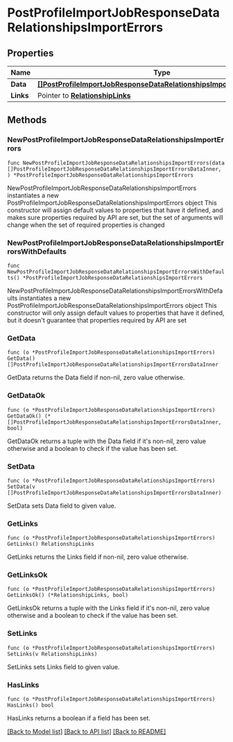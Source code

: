 # PostProfileImportJobResponseDataRelationshipsImportErrors

## Properties

Name | Type | Description | Notes
------------ | ------------- | ------------- | -------------
**Data** | [**[]PostProfileImportJobResponseDataRelationshipsImportErrorsDataInner**](PostProfileImportJobResponseDataRelationshipsImportErrorsDataInner.md) |  | 
**Links** | Pointer to [**RelationshipLinks**](RelationshipLinks.md) |  | [optional] 

## Methods

### NewPostProfileImportJobResponseDataRelationshipsImportErrors

`func NewPostProfileImportJobResponseDataRelationshipsImportErrors(data []PostProfileImportJobResponseDataRelationshipsImportErrorsDataInner, ) *PostProfileImportJobResponseDataRelationshipsImportErrors`

NewPostProfileImportJobResponseDataRelationshipsImportErrors instantiates a new PostProfileImportJobResponseDataRelationshipsImportErrors object
This constructor will assign default values to properties that have it defined,
and makes sure properties required by API are set, but the set of arguments
will change when the set of required properties is changed

### NewPostProfileImportJobResponseDataRelationshipsImportErrorsWithDefaults

`func NewPostProfileImportJobResponseDataRelationshipsImportErrorsWithDefaults() *PostProfileImportJobResponseDataRelationshipsImportErrors`

NewPostProfileImportJobResponseDataRelationshipsImportErrorsWithDefaults instantiates a new PostProfileImportJobResponseDataRelationshipsImportErrors object
This constructor will only assign default values to properties that have it defined,
but it doesn't guarantee that properties required by API are set

### GetData

`func (o *PostProfileImportJobResponseDataRelationshipsImportErrors) GetData() []PostProfileImportJobResponseDataRelationshipsImportErrorsDataInner`

GetData returns the Data field if non-nil, zero value otherwise.

### GetDataOk

`func (o *PostProfileImportJobResponseDataRelationshipsImportErrors) GetDataOk() (*[]PostProfileImportJobResponseDataRelationshipsImportErrorsDataInner, bool)`

GetDataOk returns a tuple with the Data field if it's non-nil, zero value otherwise
and a boolean to check if the value has been set.

### SetData

`func (o *PostProfileImportJobResponseDataRelationshipsImportErrors) SetData(v []PostProfileImportJobResponseDataRelationshipsImportErrorsDataInner)`

SetData sets Data field to given value.


### GetLinks

`func (o *PostProfileImportJobResponseDataRelationshipsImportErrors) GetLinks() RelationshipLinks`

GetLinks returns the Links field if non-nil, zero value otherwise.

### GetLinksOk

`func (o *PostProfileImportJobResponseDataRelationshipsImportErrors) GetLinksOk() (*RelationshipLinks, bool)`

GetLinksOk returns a tuple with the Links field if it's non-nil, zero value otherwise
and a boolean to check if the value has been set.

### SetLinks

`func (o *PostProfileImportJobResponseDataRelationshipsImportErrors) SetLinks(v RelationshipLinks)`

SetLinks sets Links field to given value.

### HasLinks

`func (o *PostProfileImportJobResponseDataRelationshipsImportErrors) HasLinks() bool`

HasLinks returns a boolean if a field has been set.


[[Back to Model list]](../README.md#documentation-for-models) [[Back to API list]](../README.md#documentation-for-api-endpoints) [[Back to README]](../README.md)


